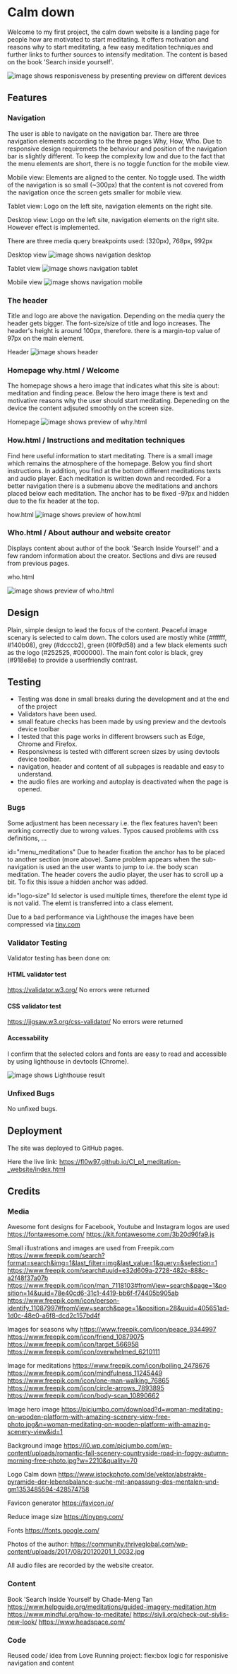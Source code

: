 # Calm down

Welcome to my first project, the calm down website is a landing page for people how are motivated to start meditating. It offers motivation and reasons why to start meditating, a few easy meditation techniques and further links to further sources to intensify meditation. The content is based on the book 'Search inside yourself'.

<img src="images_readme/AmIResponsive.PNG" alt="image shows responisveness by presenting preview on different devices">

## Features

### Navigation

The user is able to navigate on the navigation bar. There are three navigation elements according to the three pages Why, How, Who. Due to responsive design requiremets the behaviour and position of the navigation bar is slightly different.
To keep the complexity low and due to the fact that the menu elements are short, there is no toggle function for the mobile view.

Mobile view: Elements are aligned to the center. No toggle used. The width of the navigation is so small (~300px) that the content is not covered from the navigation once the screen gets smaller for mobile view. 

Tablet view: Logo on the left site, navigation elements on the right site.

Desktop view: Logo on the left site, navigation elements on the right site. However effect is implemented. 

There are three media query breakpoints used: (320px), 768px, 992px

Desktop view
<img src="images_readme/navigation_desktop.PNG" alt="image shows navigation desktop">

Tablet view
<img src="images_readme/navigation_tablet.PNG" alt="image shows navigation tablet">

Mobile view
<img src="images_readme/navigation_mobile.PNG" alt="image shows navigation mobile">

### The header 
Title and logo are above the navigation. Depending on the media query the header gets bigger. The font-size/size of title and logo increases. The header's height is around 100px, therefore. there is a margin-top value of 97px on the main element.

Header
<img src="images_readme/header.PNG" alt="image shows header">

### Homepage why.html / Welcome
The homepage shows a hero image that indicates what this site is about: meditation and finding peace. Below the hero image there is text and motivative reasons why the user should start meditating. Depeneding on the device the content adjsuted smoothly on the screen size.

Homepage
<img src="images_readme/preview_why.PNG" alt="image shows preview of why.html">

### How.html / Instructions and meditation techniques
Find here useful information to start meditating. There is a small image which remains the atmosphere of the homepage. Below you find short instructions. In addition, you find at the bottom different meditations texts and audio player. Each meditation is written down and recorded. For a better navigation there is a submenu above the meditations and anchors placed below each meditation. The anchor has to be fixed -97px and hidden due to the fix header at the top.

how.html
<img src="images_readme/preview_how.PNG" alt="image shows preview of how.html">

### Who.html / About authour and website creator
Displays content about author of the book 'Search Inside Yourself' and a few random information about the creator. Sections and divs are reused from previous pages.

who.html

<img src="images_readme/preview_who.PNG" alt="image shows preview of who.html">

## Design
Plain, simple design to lead the focus of the content. Peaceful image scenary is selected to calm down. The colors used are mostly white (#ffffff, #140b08), grey (#dcccb2), green (#0f9d58) and a few black elements such as the logo (#252525, #000000).
The main font color is black, grey (#918e8e) to provide a userfriendly contrast.  

## Testing
- Testing was done in small breaks during the development and at the end of the project
- Validators have been used.
- small feature checks has been made by using preview and the devtools device toolbar
- I tested that this page works in different browsers such as Edge,  Chrome and Firefox.
- Responsivness is tested with different screen sizes by using devtools device toolbar.
- navigation, header and content of all subpages is readable and easy to understand.
- the audio files are working and autoplay is deactivated when the page is opened.


### Bugs
Some adjustment has been necessary i.e. the flex features haven't been working correctly due to wrong values. Typos caused problems with css definitions, ...

id="menu_meditations"
Due to header fixation the anchor has to be placed to another section (more above). Same problem appears when the sub-navigation is used an the user wants to jump to i.e. the body scan meditation. The header covers the audio player, the user has to scroll up a bit. To fix this issue a hidden anchor was added.

id="logo-size"
Id selector is used multiple times, therefore the elemt type id is not valid. The elemt is transferred into a class element.

Due to a bad performance via Lighthouse the images have been compressed via [tiny.com](https://tinypng.com/)


### Validator Testing
Validator testing has been done on:

#### HTML validator test
https://validator.w3.org/
No errors were returned

#### CSS validator test
https://jigsaw.w3.org/css-validator/
No errors were returned

#### Accessability
I confirm that the selected colors and fonts are easy to read and accessible by using lighthouse in devtools (Chrome).

<img src="images_readme/Lighthouse_analysis_index_03.04.2023.PNG" alt="image shows Lighthouse result">

### Unfixed Bugs
No unfixed bugs.

## Deployment

The site was deployed to GitHub pages. 

Here the live link: https://fl0w97.github.io/CI_p1_meditation-_website/index.html

## Credits

### Media
Awesome font designs for Facebook, Youtube and Instagram logos are used
https://fontawesome.com/
https://kit.fontawesome.com/3b20d96fa9.js

Small illustrations and images are used from Freepik.com
https://www.freepik.com/search?format=search&img=1&last_filter=img&last_value=1&query=&selection=1
https://www.freepik.com/search#uuid=e32d609a-2728-482c-888c-a2f48f37a07b
https://www.freepik.com/icon/man_7118103#fromView=search&page=1&position=14&uuid=78e40cd6-31c1-4419-bb6f-f74405b905ab
https://www.freepik.com/icon/person-identify_11087997#fromView=search&page=1&position=28&uuid=405651ad-1d0c-48e0-a6f8-dcd2c157bd4f

Images for seasons why
https://www.freepik.com/icon/peace_9344997
https://www.freepik.com/icon/friend_10879075
https://www.freepik.com/icon/target_566958
https://www.freepik.com/icon/overwhelmed_6210111

Image for meditations
https://www.freepik.com/icon/boiling_2478676
https://www.freepik.com/icon/mindfulness_11245449
https://www.freepik.com/icon/one-man-walking_76865
https://www.freepik.com/icon/circle-arrows_7893895
https://www.freepik.com/icon/body-scan_10890662

Image hero image
https://picjumbo.com/download?d=woman-meditating-on-wooden-platform-with-amazing-scenery-view-free-photo.jpg&n=woman-meditating-on-wooden-platform-with-amazing-scenery-view&id=1

Background image
https://i0.wp.com/picjumbo.com/wp-content/uploads/romantic-fall-scenery-countryside-road-in-foggy-autumn-morning-free-photo.jpg?w=2210&quality=70

Logo Calm down
https://www.istockphoto.com/de/vektor/abstrakte-pyramide-der-lebensbalance-suche-mit-anpassung-des-mentalen-und-gm1353485594-428574758


Favicon generator
https://favicon.io/

Reduce image size
https://tinypng.com/

Fonts
https://fonts.google.com/

Photos of the author:
https://community.thriveglobal.com/wp-content/uploads/2017/08/20120201_1_0032.jpg

All audio files are recorded by the website creator.


### Content
Book 'Search Inside Yourself by Chade-Meng Tan
https://www.helpguide.org/meditations/guided-imagery-meditation.htm
https://www.mindful.org/how-to-meditate/
https://siyli.org/check-out-siylis-new-look/
https://www.headspace.com/

### Code
Reused code/ idea from Love Running project:
flex:box logic for responisive navigation and content